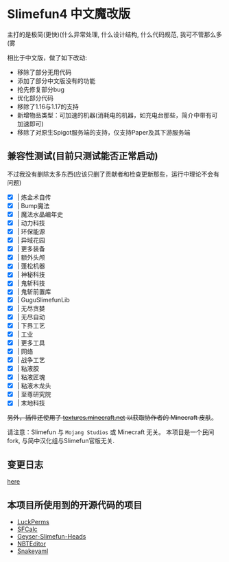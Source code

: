 # Slimefun4 中文魔改版

主打的是极简(更快)(什么异常处理, 什么设计结构, 什么代码规范, 我可不管那么多(雾

相比于中文版，做了如下改动:
- 移除了部分无用代码
- 添加了部分中文版没有的功能
- 抢先修复部分bug
- 优化部分代码
- 移除了1.16与1.17的支持
- 新增物品类型：可加速的机器(消耗电的机器，如充电台那些，简介中带有可加速即可)
- 移除了对原生Spigot服务端的支持，仅支持Paper及其下游服务端
## 兼容性测试(目前只测试能否正常启动)

不过我没有删除太多东西(应该只删了贡献者和检查更新那些，运行中理论不会有问题)

- [x] | 炼金术自传
- [x] | Bump魔法
- [x] | 魔法水晶编年史
- [x] | 动力科技
- [x] | 环保能源
- [x] | 异域花园
- [x] | 更多装备
- [x] | 额外头颅
- [x] | 蓬松机器
- [x] | 神秘科技
- [x] | 鬼斩科技
- [x] | 鬼斩前置库
- [x] | GuguSlimefunLib
- [x] | 无尽贪婪
- [x] | 无尽自动
- [x] | 下界工艺
- [x] | 工业
- [x] | 更多工具
- [x] | 网络
- [x] | 战争工艺
- [x] | 粘液胶
- [x] | 粘液匠魂
- [x] | 粘液木龙头
- [x] | 至尊研究院
- [x] | 末地科技

~~另外，插件还使用了 [textures.minecraft.net](https://www.minecraft.net/en-us) 以获取协作者的 Minecraft 皮肤~~。

请注意：Slimefun 与 `Mojang Studios` 或 Minecraft 无关。
本项目是一个民间fork, 与简中汉化组与Slimefun官版无关.

## 变更日志

[here](CHANGLOG.md)

## 本项目所使用到的开源代码的项目

- [LuckPerms](https://github.com/LuckPerms/LuckPerms)
- [SFCalc](https://github.com/Seggan/SFCalc)
- [Geyser-Slimefun-Heads](https://github.com/Hahaa13/Geyser-Slimefun-Heads)
- [NBTEditor](https://github.com/BananaPuncher714/NBTEditor)
- [Snakeyaml](https://github.com/snakeyaml/snakeyaml)
